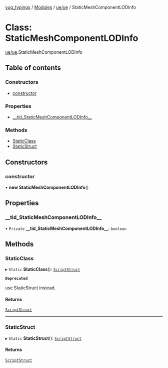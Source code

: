 [yug_typings](../README.md) / [Modules](../modules.md) / [ue/ue](../modules/ue_ue.md) / StaticMeshComponentLODInfo

# Class: StaticMeshComponentLODInfo

[ue/ue](../modules/ue_ue.md).StaticMeshComponentLODInfo

## Table of contents

### Constructors

- [constructor](ue_ue.StaticMeshComponentLODInfo.md#constructor)

### Properties

- [\_\_tid\_StaticMeshComponentLODInfo\_\_](ue_ue.StaticMeshComponentLODInfo.md#__tid_staticmeshcomponentlodinfo__)

### Methods

- [StaticClass](ue_ue.StaticMeshComponentLODInfo.md#staticclass)
- [StaticStruct](ue_ue.StaticMeshComponentLODInfo.md#staticstruct)

## Constructors

### constructor

• **new StaticMeshComponentLODInfo**()

## Properties

### \_\_tid\_StaticMeshComponentLODInfo\_\_

• `Private` **\_\_tid\_StaticMeshComponentLODInfo\_\_**: `boolean`

## Methods

### StaticClass

▸ `Static` **StaticClass**(): [`ScriptStruct`](ue_ue.ScriptStruct.md)

**`Deprecated`**

use StaticStruct instead.

#### Returns

[`ScriptStruct`](ue_ue.ScriptStruct.md)

___

### StaticStruct

▸ `Static` **StaticStruct**(): [`ScriptStruct`](ue_ue.ScriptStruct.md)

#### Returns

[`ScriptStruct`](ue_ue.ScriptStruct.md)
